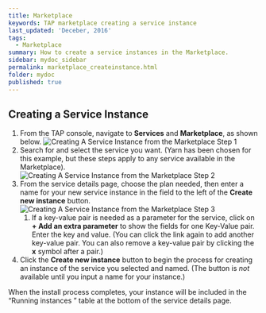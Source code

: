 ```yaml
---
title: Marketplace
keywords: TAP marketplace creating a service instance
last_updated: 'Deceber, 2016'
tags:
  - Marketplace
summary: How to create a service instances in the Marketplace. 
sidebar: mydoc_sidebar
permalink: marketplace_createinstance.html
folder: mydoc
published: true
---
```


## Creating a Service Instance

1. From the TAP console, navigate to **Services** and **Marketplace**, as shown below. 
![Creating A Service Instance from the Marketplace Step 1](https://github.com/trustedanalytics/platform-wiki/raw/master/wikiImages/CreatingAServiceInstance_1.jpg)
1. Search for and select the service you want. (Yarn has been chosen for this example, but these steps apply to any service available in the Marketplace).
![Creating A Service Instance from the Marketplace Step 2](https://github.com/trustedanalytics/platform-wiki/raw/master/wikiImages/CreatingAServiceInstance_2.jpg)
1. From the service details page, choose the plan needed, then enter a name for your new service instance in the field to the left of the **Create new instance** button.
![Creating A Service Instance from the Marketplace Step 3](https://github.com/trustedanalytics/platform-wiki/raw/master/wikiImages/CreatingAServiceInstance_3.jpg)
    1. If a key-value pair is needed as a parameter for the service, click on **+ Add an extra parameter** to show the  fields for one Key-Value pair. Enter the key and value. (You can click the link again to add another key-value pair. You can also remove a key-value pair by clicking the **x** symbol after a pair.)
1. Click the **Create new instance** button to begin the process for creating an instance of the service you selected and named. (The button is *not* available until you input a name for your instance.) 

When the install process completes, your instance will be included in the “Running instances ” table at the bottom of the service details page.  

